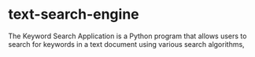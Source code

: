 # text-search-engine
The Keyword Search Application is a Python program that allows users to search for keywords in a text document using various search algorithms,
